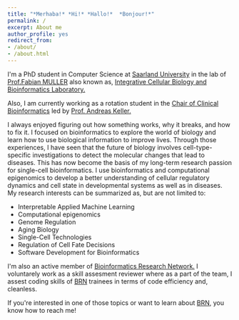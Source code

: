 ```yaml
---
title: "*Merhaba!* *Hi!* *Hallo!*  *Bonjour!*"
permalink: /
excerpt: About me
author_profile: yes
redirect_from:
- /about/
- /about.html
---
```


I'm a PhD student in Computer Science at [Saarland University](https://www.uni-saarland.de/en/department/department-of-computer-science.html) in the lab of [Prof.Fabian MULLER](https://icb.uni-saarland.de/people/fabian-muller/) also known as, [Integrative Cellular Biology and Bioinformatics Laboratory.](https://icb.uni-saarland.de/)


Also, I am currently working as a rotation student in the [Chair of Clinical Bioinformatics](https://www.ccb.uni-saarland.de/) led by [Prof. Andreas Keller.](https://www.ccb.uni-saarland.de/people/prof-dr-andreas-keller/)


I always enjoyed figuring out how something works, why it breaks, and how to fix it. I focused on bioinformatics to explore the world of biology and learn how to use biological information to improve lives. Through those experiences, I have seen that the future of biology involves cell-type-specific investigations to detect the molecular changes that lead to diseases. This has now become the basis of my long-term research passion for single-cell bioinformatics. I use bioinformatics and computational epigenomics to develop a better understanding of cellular regulatory dynamics and cell state in developmental systems as well as in diseases. My research interests can be summarized as, but are not limited to:

*  Interpretable Applied Machine Learning 
*  Computational epigenomics
*  Genome Regulation
*  Aging Biology 
*  Single-Cell Technologies
*  Regulation of Cell Fate Decisions
*  Software Development for Bioinformatics


I'm also an active member of [Bioinformatics Research Network.](https://www.bio-net.dev/) I voluntarely work as a skill assesment reviewer where as a part of the team, I assest coding skills of [BRN](https://www.bio-net.dev/) trainees in terms of code efficiency and, cleanless.

If you're interested in one of those topics or want to learn about [BRN](https://www.bio-net.dev/), you know how to reach me!

